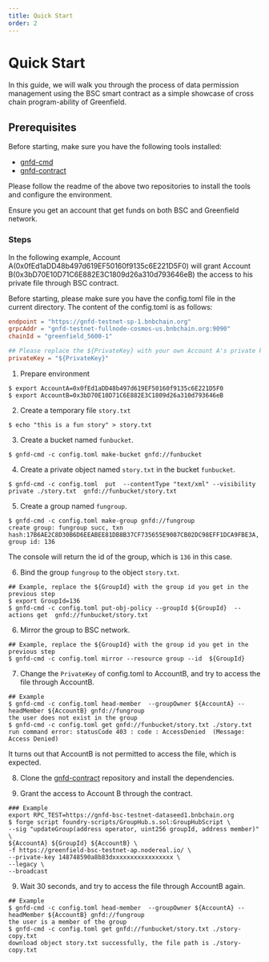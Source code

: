 ```yaml
---
title: Quick Start
order: 2
---
```


# Quick Start

In this guide, we will walk you through the process of data permission management using the BSC smart contract as a simple
showcase of cross chain program-ability of Greenfield.

## Prerequisites

Before starting, make sure you have the following tools installed:
- [gnfd-cmd](https://github.com/bnb-chain/greenfield-cmd)
- [gnfd-contract](https://github.com/bnb-chain/greenfield-contracts)

Please follow the readme of the above two repositories to install the tools and configure the environment.

Ensure you get an account that get funds on both BSC and Greenfield network.

### Steps

In the following example, Account A(0x0fEd1aDD48b497d619EF50160f9135c6E221D5F0) will grant Account B(0x3bD70E10D71C6E882E3C1809d26a310d793646eB)
the access to his private file through BSC contract.

Before starting, please make sure you have the config.toml file in the current directory. 
The content of the config.toml is as follows:

```toml
endpoint = "https://gnfd-testnet-sp-1.bnbchain.org"
grpcAddr = "gnfd-testnet-fullnode-cosmos-us.bnbchain.org:9090"
chainId = "greenfield_5600-1"

## Please replace the ${PrivateKey} with your own Account A's private key
privateKey = "${PrivateKey}"
```

1. Prepare environment

```shell
$ export AccountA=0x0fEd1aDD48b497d619EF50160f9135c6E221D5F0
$ export AccountB=0x3bD70E10D71C6E882E3C1809d26a310d793646eB
```

2. Create a temporary file `story.txt`

```shell
$ echo "this is a fun story" > story.txt 
```

3. Create a bucket named `funbucket`.

```shell
$ gnfd-cmd -c config.toml make-bucket gnfd://funbucket
```

4. Create a private object named `story.txt` in the bucket `funbucket`.

```shell
$ gnfd-cmd -c config.toml  put  --contentType "text/xml" --visibility private ./story.txt  gnfd://funbucket/story.txt
```

5. Create a group named `fungroup`.

```shell
$ gnfd-cmd -c config.toml make-group gnfd://fungroup
create group: fungroup succ, txn hash:17B6AE2C8D30B6D6EEABEE81DB8B37CF735655E9087CB02DC98EFF1DCA9FBE3A, group id: 136 
```

The console will return the id of the group, which is `136` in this case.

6. Bind the group `fungroup` to the object `story.txt`.

```shell
## Example, replace the ${GroupId} with the group id you get in the previous step
$ export GroupId=136
$ gnfd-cmd -c config.toml put-obj-policy --groupId ${GroupId}  --actions get  gnfd://funbucket/story.txt   
```

6. Mirror the group to BSC network.

```shell
## Example, replace the ${GroupId} with the group id you get in the previous step
$ gnfd-cmd -c config.toml mirror --resource group --id  ${GroupId} 
```

7. Change the `PrivateKey` of config.toml to AccountB, and try to access the file through AccountB.
    
```shell
## Example
$ gnfd-cmd -c config.toml head-member  --groupOwner ${AccountA} --headMember ${AccountB} gnfd://fungroup
the user does not exist in the group
$ gnfd-cmd -c config.toml get gnfd://funbucket/story.txt ./story.txt
run command error: statusCode 403 : code : AccessDenied  (Message: Access Denied)
```

It turns out that AccountB is not permitted to access the file, which is expected.

8. Clone the [gnfd-contract](https://github.com/bnb-chain/greenfield-contracts) repository and install the dependencies.


9. Grant the access to Account B through the contract.

```shell
### Example
export RPC_TEST=https://gnfd-bsc-testnet-dataseed1.bnbchain.org 
$ forge script foundry-scripts/GroupHub.s.sol:GroupHubScript \
--sig "updateGroup(address operator, uint256 groupId, address member)" \
${AccountA} ${GroupId} ${AccountB} \
-f https://greenfield-bsc-testnet-ap.nodereal.io/ \
--private-key 148748590a8b83dxxxxxxxxxxxxxxxxx \
--legacy \
--broadcast
```

9. Wait 30 seconds, and try to access the file through AccountB again.
```shell
## Example
$ gnfd-cmd -c config.toml head-member  --groupOwner ${AccountA} --headMember ${AccountB} gnfd://fungroup
the user is a member of the group
$ gnfd-cmd -c config.toml get gnfd://funbucket/story.txt ./story-copy.txt
download object story.txt successfully, the file path is ./story-copy.txt
```


